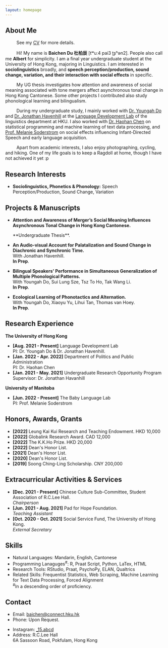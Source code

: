 ```yaml
---
layout: homepage
---
```


## About Me

&nbsp;&nbsp;&nbsp;&nbsp;&nbsp;&nbsp;&nbsp;&nbsp; See my [CV](https://albertbaichendu.github.io/assets/CV.pdf) for more details.

&nbsp;&nbsp;&nbsp;&nbsp;&nbsp;&nbsp;&nbsp;&nbsp; Hi! My name is **Baichen Du 杜柏辰** [tʷuː4 pai3 ʈʂʰən2]. People also call me **Albert** for simplicity. I am a final year undergraduate student at the University of Hong Kong, majoring in Linguistics. I am interested in **sociolinguistics** broadly, and **speech perception/production, sound change, variation, and their interaction with social effects** in specific. 

&nbsp;&nbsp;&nbsp;&nbsp;&nbsp;&nbsp;&nbsp;&nbsp; My UG thesis investigates how attention and awareness of social meaning associated with tone mergers affect asynchronous tonal change in Hong Kong Cantonese. Some other projects I contributed also study phonological learning and bilingualism.

&nbsp;&nbsp;&nbsp;&nbsp;&nbsp;&nbsp;&nbsp;&nbsp; During my undergraduate study, I mainly worked with [Dr. Youngah Do](https://repository.hku.hk/cris/rp/rp02160) and [Dr. Jonathan Havenhill](https://jhavenhill.com) at the [Language Development Lab](https://linguistics.hku.hk/ldlhku/) of the linguistics department at HKU. I also worked with [Dr. Haohan Chen](https://haohanchen.github.io/) on statistical programming and machine learning of text data processing, and [Prof. Melanie Soderstrom](https://home.cc.umanitoba.ca/~soderstr/) on social effects influencing Infant-Directed Speech and early language acquisition.

&nbsp;&nbsp;&nbsp;&nbsp;&nbsp;&nbsp;&nbsp;&nbsp; Apart from academic interests, I also enjoy photographing, cycling, and hiking. One of my life goals is to keep a Ragdoll at home, though I have not achieved it yet :p

## Research Interests

- **Sociolinguistics, Phonetics & Phonology:** Speech Perception/Production, Sound Change, Variation

## Projects & Manuscripts

- **Attention and Awareness of Merger’s Social Meaning Influences Asynchronous Tonal Change in Hong Kong Cantonese.**
  <br>
  <!---**Yaoyao Liu**, Yuting Su, An-An Liu, Bernt Schiele, Qianru Sun
  <br>
  IEEE Conference on Computer Vision and Pattern Recognition.---> **Undergraduate Thesis**.
  <!---<br>
  [[PDF](https://arxiv.org/pdf/2002.10211.pdf)] [[Code](https://github.com/yaoyao-liu/mnemonics)] <strong><i style="color:#e74d3c">Oral Presentation</i></strong>--->

- **An Audio-visual Account for Palatalization and Sound Change in Diachronic and Synchronic Time.**
  <br> 
  With Jonathan Havenhill.
  <br>
  **In Prep**.

- **Bilingual Speakers' Performance in Simultaneous Generalization of Multiple Phonological Patterns.**
  <br>
  With Youngah Do, Sui Lung Sze, Tsz To Ho, Tak Wang Li.
  <br>
  **In Prep**.

- **Ecological Learning of Phonotactics and Alternation.**
  <br>
  With Youngah Do, Xiaoyu Yu, Lihui Tan, Thomas van Hoey.
  <br>
  **In Prep**.
  <!--- <br>
  IEEE Conference on Computer Vision and Pattern Recognition.---> 
  <!---<br>
  [[PDF](http://openaccess.thecvf.com/content_CVPR_2019/papers/Sun_Meta-Transfer_Learning_for_Few-Shot_Learning_CVPR_2019_paper.pdf)] [[Code](https://github.com/yaoyao-liu/meta-transfer-learning)] [[Project](https://mtl.yyliu.net/)] --->
  
## Research Experience

**The University of Hong Kong**
- **[Aug. 2021 - Present]** Language Development Lab
  <br>
  PI: Dr. Youngah Do & Dr. Jonathan Havenhill.
- **[Jan. 2022 - Apr. 2022]** Department of Politics and Public Administration
  <br>
  PI: Dr. Haohan Chen
- **[Jan. 2021 - May. 2021]** Undergraduate Research Opportunity Program
  <br>
  Supervisor: Dr. Jonathan Havanhill
  
**University of Manitoba**
- **[Jun. 2022 - Present]** The Baby Language Lab
  <br>
  PI: Prof. Melanie Soderstrom

## Honors, Awards, Grants

- **[2022]** Leung Kai Kui Research and Teaching Endowment. HKD 10,000
- **[2022]** Globalink Research Award. CAD 12,000
- **[2022]** The K.K.Ho Prize. HKD 20,000
- **[2022]** Dean's Honor List.
- **[2021]** Dean's Honor List.
- **[2020]** Dean's Honor List.
- **[2019]** Soong Ching-Ling Scholarship. CNY 200,000

## Extracurricular Activities & Services

- **[Dec. 2021 - Present]** Chinese Culture Sub-Committee, Student Association of R.C.Lee Hall.
  <br>
  <em> Chairperson </em>
- **[Jun. 2021 - Aug. 2021]** Pad for Hope Foundation.
  <br>
  <em> Teaching Assistant </em>
- **[Oct. 2020 - Oct. 2021]** Social Service Fund, The University of Hong Kong.
  <br>
  <em> External Secretary </em>
  
## Skills

- Natural Languages: Mandarin, English, Cantonese
- Programming Lanaguges<sup>#</sup>: R, Praat Script, Python, LaTex, HTML
- Research Tools: RStudio, Praat, PsychoPy, ELAN, Qualtrics
- Related Skills: Frequentist Statistics, Web Scraping, Machine Learning for Text Data Processing, Forced Alignment
  <br>
<sup>#</sup>In a descending order of proficiency.

## Contact

- Email: [baichen@connect.hku.hk](mailto:baichen@connect.hku.hk)
- Phone: Upon Request.
<!--- - Github: [AlbertBaichenDu](https://github.com/AlbertBaichenDu) --->
- Instagram: [\_15.abcd](https://www.instagram.com/_15.abcd/)
- Address: R.C.Lee Hall
           <br>
           6A Sassoon Road, 
           Pokfulam, Hong Kong
